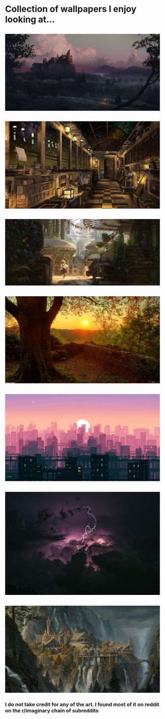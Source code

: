 # Collection of wallpapers I enjoy looking at...

## ![Castle](castle-dusk.jpg)
## ![Indoors](indoors.jpg)
## ![Outdoor Greenery](outdoor-greenery.jpg)
## ![Tree](tree.jpg)
## ![City](cityWallpaper.png)
## ![Lightning](lightning.jpg)
## ![Rivendell](rivendell.jpg)

### I do not take credit for any of the art. I found most of it on reddit on the r/imaginary chain of subreddits

